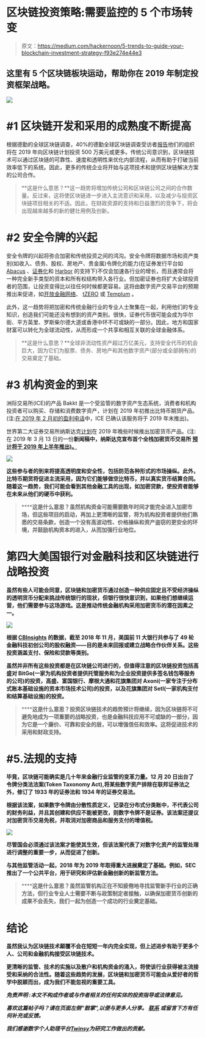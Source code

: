 # 区块链投资策略:需要监控的 5 个市场转变

> 原文：<https://medium.com/hackernoon/5-trends-to-guide-your-blockchain-investment-strategy-f93e274e44e3>

## 这里有 5 个区块链板块运动，帮助你在 2019 年制定投资框架战略。

![](img/d770ba10452c3e2b564e95466f1651cf.png)

# #1 区块链开发和采用的成熟度不断提高

根据德勤的全球区块链调查，40%的德勤全球区块链调查受访者[报告](https://www2.deloitte.com/global/en/pages/energy-and-resources/articles/gx-innovation-blockchain-survey.html)他们的组织将在 2019 年向区块链计划投资 500 万美元或更多。传统公司意识到，区块链技术可以通过区块链的可靠性、速度和透明性来优化内部流程，从而有助于打破当前效率低下的系统。因此，更多的传统企业将开始与这项技术和提供区块链解决方案的公司合作。

> **这是什么意思？**这一趋势将增加传统公司和区块链公司之间的合作数量。反过来，这将使区块链进一步进入主流意识和采用，以及减少与投资区块链项目相关的不适。因此，在财政资源的支持和日益激烈的竞争下，将会出现越来越多的新的健壮用例及创新。

# #2 安全令牌的兴起

安全令牌的兴起将弥合加密和传统投资之间的鸿沟。安全令牌将数据市场和资产类别(如收入、债务、股权、房地产、贵金属)令牌化的能力(在证券发行平台如 [Abacus](https://abacusprotocol.com/) 、[证券化](https://www.securitize.io/)和 [Harbor](https://harbor.com) 的支持下)不仅会加速各行业的增长，而且通常会将一种完全新手类型的资本和所有权结构带入各行业。但加密证券也将扩大全球投资者的范围，让投资变得比以往任何时候都更容易。这将由数字资产交易平台的预期推出来促进，如[开放金融网络](https://www.openfinance.io/)、 [tZERO](https://www.tzero.com/) 或 [Templum](https://www.tradetemplum.com/) 。

此外，这一趋势将把加密和传统金融行业的专业人士聚集在一起，利用他们的专业知识，创造我们可能还没有想到的资产类别。很快，证券代币很可能会成为华尔街、平方英里、罗斯柴尔德大道或香港中环不可或缺的一部分。因此，地方和国家财富可以转化为全球流动性，从而形成一个共享和相互关联的全球金融体系。

> **这是什么意思？**全球非流动性资产超过万亿美元，支持安全代币的机会巨大，因为它们为股票、债务、房地产和其他数字资产(部分或全部拥有)的交易奠定了基础。

# #3 机构资金的到来

洲际交易所(ICE)的产品 Bakkt 是一个受监管的数字资产生态系统，消费者和机构投资者可以购买、存储和消费数字资产，计划在 2019 年初推出比特币期货产品。(注:[在 2019 年 2 月初的盈利电话](https://seekingalpha.com/article/4239136-intercontinental-exchange-inc-ice-ceo-jeff-sprecher-q4-2018-results-earnings-call-transcript?part=single)中，ICE 已确认该服务将于 2019 年末推出)。

世界第二大证券交易所纳斯达克[计划](https://www.cnbc.com/2018/11/28/nasdaq-to-launch-bitcoin-futures-despite-cryptocurrencies-bear-market.html)在 2019 年晚些时候推出加密货币产品。(注:在 2019 年 3 月 13 日的一份[](https://www.globenewswire.com/news-release/2019/03/13/1752373/0/en/Bcause-the-World-s-First-Full-Stack-Cryptocurrency-Ecosystem-to-Launch-on-Nasdaq-Market-Technology.html)****新闻稿中，纳斯达克宣布首个全栈加密货币交易所 [**预计将于 2019 年上半年推出)。**](https://www.bcause.com/)****

****![](img/2fb29f2d93c85b61aabe70207e82cec0.png)****

****这些参与者的到来将提高透明度和安全性，包括防范各种形式的市场操纵。此外，比特币期货将促进主流采用，因为它们能够做空比特币，并以真实货币结算合同。随着这一趋势，我们可能会看到其他金融工具的出现，如加密贷款，使投资者能够在未来从他们的硬币中获利。****

> ******这是什么意思？**虽然机构资金可能需要数年时间才能完全进入加密市场，但这些项目的启动，再加上更清晰的监管，将为机构投资者提供他们熟悉的交易条款，创造一个没有高波动性、价格操纵和资产盗窃的更安全的环境，并鼓励机构资本的进入，从而加强行业地位。****

# ****第四大美国银行对金融科技和区块链进行战略投资****

****虽然有些人可能会同意，区块链和加密货币通过创造一种供应固定且不受经济操纵的透明货币分配来挑战传统银行的现状，但银行很快意识到，如果他们想继续运营，他们需要参与这场游戏。这是推动传统金融机构采用加密货币的潜在因素之一。****

****![](img/ce1c468ffa91aa9509ae9406397b7857.png)****

****根据 [CBInsights](https://www.cbinsights.com/research/fintech-investments-top-us-banks/) 的数据，截至 2018 年 11 月，美国前 11 大银行共参与了 49 轮金融科技初创公司的股权融资——目的是未来回报或建立战略合作伙伴关系。这些投资涵盖支付、保险和贷款等类别。****

****虽然并非所有这些投资都是在区块链公司进行的，但值得注意的区块链投资包括高盛对 BitGo(一家为机构投资者提供托管服务和为企业投资提供多签名钱包等服务的公司)的投资，高盛、富国银行、摩根大通和花旗集团对 Axoni(一家专注于分布式账本基础设施的资本市场技术公司)的投资，以及花旗集团对 Setl(一家机构支付和结算基础设施)的投资。****

> ******这是什么意思？**投资区块链技术的趋势预计将继续，因为区块链将不可避免地成为一项重要的战略投资，也是金融科技应用不可或缺的一部分，因为它是一个廉价、可靠和安全的层，可以增强信任和效率。这将促进技术的采用和财政支持。****

# ****#5.法规的支持****

****毕竟，区块链可能确实是几十年来金融行业监管的变革力量。12 月 20 日出台了令牌分类法法案(Token Taxonomy Act),将某些数字资产排除在联邦证券法之外，修订了 1933 年的证券法和 1934 年的证券交易法。****

****根据该法案，如果数字令牌由分散性质定义，记录在分布式分类账中，不代表公司的财务利益，并且其创建和供应不能被更改，则数字令牌不是证券。该法案还提议对加密货币交易免税，并取消对加密商品和服务支付的增值税。****

****![](img/7937ae4a313bda58b1bff1225c118570.png)****

****尽管国会必须通过该法案才能使其生效，但该法案代表了对数字化资产的监管处理进行调整的重要一步，从而促进了创新。****

****与其他监管活动一起，2018 年为 2019 年取得重大进展奠定了基础。例如，SEC 推出了一个公共平台，用于研究和评估新金融创新的新监管方法。****

> ******这是什么意思？**虽然监管机构正在不知疲倦地寻找监管新手行业的正确方法，但行业专业人士需要不断与政策制定者接触，以确保加密货币创新的成果不会丢失，我们一起为创造一个成功的行业奠定基础。****

# ****结论****

****虽然我认为区块链技术颠覆不会在短短一年内完全实现，但上述进步有助于更多个人、公司和金融机构接受区块链技术。****

****更清晰的监管、技术的实施以及散户和机构资金的涌入，将使该行业获得被主流接受和采纳的合法性。随着这些趋势的发展，区块链和加密货币可能会从爱好者的哲学中脱颖而出，成为我们不能忽视的重要工具。****

*******免责声明*** *:本文不构成作者或与作者相关的任何实体的投资指导或法律意见。*****

*****喜欢这篇帖子吗？请在页面左侧“鼓掌”,以便与更多人分享。* [*联系*](https://www.elvinakamalova.com/contact/) *或留言下方有任何补充或反馈。*****

*******我们感谢数字个人助理平台***[***Twinsy***](https://twinsy.io)***为研究工作做出的贡献。*******